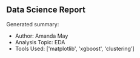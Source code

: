 ## Data Science Report

Generated summary:

- Author: Amanda May
- Analysis Topic: EDA
- Tools Used: ['matplotlib', 'xgboost', 'clustering']
